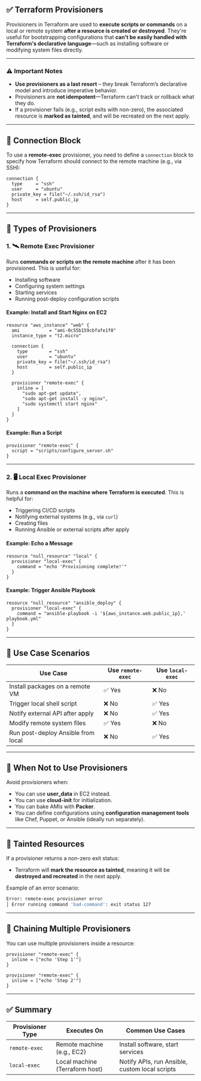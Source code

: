 ## ✅ Terraform Provisioners

Provisioners in Terraform are used to **execute scripts or commands** on a local or remote system **after a resource is created or destroyed**. They're useful for bootstrapping configurations that **can't be easily handled with Terraform's declarative language**—such as installing software or modifying system files directly.

---

### ⚠️ Important Notes
- **Use provisioners as a last resort** – they break Terraform’s declarative model and introduce imperative behavior.
- Provisioners are **not idempotent**—Terraform can't track or rollback what they do.
- If a provisioner fails (e.g., script exits with non-zero), the associated resource is **marked as tainted**, and will be recreated on the next apply.

---

## 🔗 Connection Block

To use a **remote-exec** provisioner, you need to define a `connection` block to specify how Terraform should connect to the remote machine (e.g., via SSH):

```hcl
connection {
  type     = "ssh"
  user     = "ubuntu"
  private_key = file("~/.ssh/id_rsa")
  host     = self.public_ip
}
```

---

## 🔧 Types of Provisioners

### 1. 🛰️ Remote Exec Provisioner

Runs **commands or scripts on the remote machine** after it has been provisioned. This is useful for:
- Installing software
- Configuring system settings
- Starting services
- Running post-deploy configuration scripts

#### Example: Install and Start Nginx on EC2

```hcl
resource "aws_instance" "web" {
  ami           = "ami-0c55b159cbfafe1f0"
  instance_type = "t2.micro"

  connection {
    type        = "ssh"
    user        = "ubuntu"
    private_key = file("~/.ssh/id_rsa")
    host        = self.public_ip
  }

  provisioner "remote-exec" {
    inline = [
      "sudo apt-get update",
      "sudo apt-get install -y nginx",
      "sudo systemctl start nginx"
    ]
  }
}
```

#### Example: Run a Script

```hcl
provisioner "remote-exec" {
  script = "scripts/configure_server.sh"
}
```

---

### 2. 🖥️ Local Exec Provisioner

Runs a **command on the machine where Terraform is executed**. This is helpful for:
- Triggering CI/CD scripts
- Notifying external systems (e.g., via `curl`)
- Creating files
- Running Ansible or external scripts after apply

#### Example: Echo a Message

```hcl
resource "null_resource" "local" {
  provisioner "local-exec" {
    command = "echo 'Provisioning complete!'"
  }
}
```

#### Example: Trigger Ansible Playbook

```hcl
resource "null_resource" "ansible_deploy" {
  provisioner "local-exec" {
    command = "ansible-playbook -i '${aws_instance.web.public_ip},' playbook.yml"
  }
}
```

---

## 🧪 Use Case Scenarios

| Use Case                             | Use `remote-exec` | Use `local-exec` |
|--------------------------------------|--------------------|------------------|
| Install packages on a remote VM      | ✅ Yes              | ❌ No            |
| Trigger local shell script           | ❌ No               | ✅ Yes           |
| Notify external API after apply      | ❌ No               | ✅ Yes           |
| Modify remote system files           | ✅ Yes              | ❌ No            |
| Run post-deploy Ansible from local   | ❌ No               | ✅ Yes           |

---

## 🚫 When Not to Use Provisioners

Avoid provisioners when:
- You can use **user_data** in EC2 instead.
- You can use **cloud-init** for initialization.
- You can bake AMIs with **Packer**.
- You can define configurations using **configuration management tools** like Chef, Puppet, or Ansible (ideally run separately).

---

## 🔁 Tainted Resources

If a provisioner returns a non-zero exit status:
- Terraform will **mark the resource as tainted**, meaning it will be **destroyed and recreated** in the next apply.

Example of an error scenario:
```bash
Error: remote-exec provisioner error
│ Error running command 'bad-command': exit status 127
```

---

## 🧱 Chaining Multiple Provisioners

You can use multiple provisioners inside a resource:

```hcl
provisioner "remote-exec" {
  inline = ["echo 'Step 1'"]
}

provisioner "remote-exec" {
  inline = ["echo 'Step 2'"]
}
```

---

## ✅ Summary

| Provisioner Type | Executes On | Common Use Cases |
|------------------|-------------|------------------|
| `remote-exec`    | Remote machine (e.g., EC2) | Install software, start services |
| `local-exec`     | Local machine (Terraform host) | Notify APIs, run Ansible, custom local scripts |
